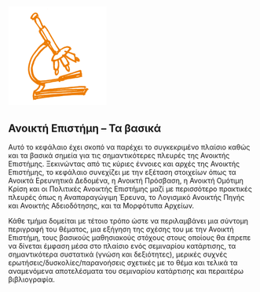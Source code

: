 ## <img src="/Images/Icons/open_science.png" width="200" height="200" />
## Ανοικτή Επιστήμη – Τα βασικά

Αυτό το κεφάλαιο έχει σκοπό να παρέχει το συγκεκριμένο πλαίσιο καθώς και τα βασικά σημεία για τις σημαντικότερες πλευρές της Ανοικτής Επιστήμης. Ξεκινώντας από τις κύριες έννοιες και αρχές της Ανοικτής Επιστήμης, το κεφάλαιο συνεχίζει με την εξέταση στοιχείων όπως τα Ανοικτά Ερευνητικά Δεδομένα, η Ανοικτή Πρόσβαση, η Ανοικτή Ομότιμη Κρίση και οι Πολιτικές Ανοικτής Επιστήμης μαζί με περισσότερο πρακτικές πλευρές όπως η Αναπαραγώγιμη Έρευνα, το Λογισμικό Ανοικτής Πηγής και Ανοικτής Αδειοδότησης, και τα Μορφότυπα Αρχείων.

Κάθε τμήμα δομείται με τέτοιο τρόπο ώστε να περιλαμβάνει μια σύντομη περιγραφή του θέματος, μια εξήγηση της σχέσης του με την Ανοικτή Επιστήμη, τους βασικούς μαθησιακούς στόχους στους οποίους θα έπρεπε να δίνεται έμφαση μέσα στο πλαίσιο ενός σεμιναρίου κατάρτισης, τα σημαντικότερα συστατικά (γνώση και δεξιότητες), μερικές συχνές ερωτήσεις/δυσκολίες/παρανοήσεις σχετικές με το θέμα και τελικά τα αναμενόμενα αποτελέσματα του σεμιναρίου κατάρτισης και περαιτέρω βιβλιογραφία.

